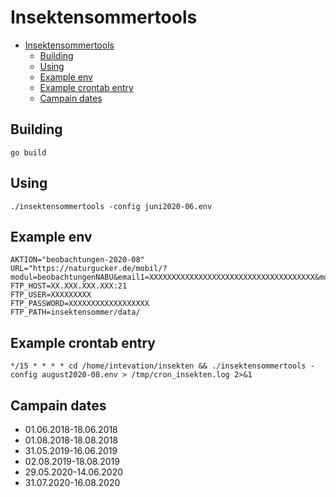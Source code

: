 # Insektensommertools

- [Insektensommertools](#insektensommertools)
  - [Building](#building)
  - [Using](#using)
  - [Example env](#example-env)
  - [Example crontab entry](#example-crontab-entry)
  - [Campain dates](#campain-dates)

## Building

```shell
go build
```

## Using

```shell
./insektensommertools -config juni2020-06.env
```

## Example env

```env
AKTION="beobachtungen-2020-08"
URL="https://naturgucker.de/mobil/?modul=beobachtungenNABU&email1=XXXXXXXXXXXXXXXXXXXXXXXXXXXXXXXXXXXXX&md5=XXXXXXXXXXXXXXXXXXXXXXXXXXXXXXXX&offset=0&zeilen=0&service=XXXXXXXXXX&datumvon=31.07.2020&datumbis=16.08.2020"
FTP_HOST=XX.XXX.XXX.XXX:21
FTP_USER=XXXXXXXXX
FTP_PASSWORD=XXXXXXXXXXXXXXXXXX
FTP_PATH=insektensommer/data/
```

## Example crontab entry

```cron
*/15 * * * * cd /home/intevation/insekten && ./insektensommertools -config august2020-08.env > /tmp/cron_insekten.log 2>&1
```

## Campain dates

- 01.06.2018-18.06.2018
- 01.08.2018-18.08.2018
- 31.05.2019-16.06.2019
- 02.08.2019-18.08.2019
- 29.05.2020-14.06.2020
- 31.07.2020-16.08.2020
